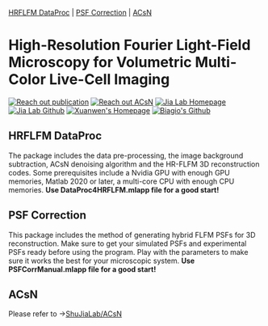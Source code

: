 <!-- the following links are internal links that links to headers on this page -->
[HRFLFM DataProc](#HRFLFM-DataProc) | [PSF Correction](#PSF-Correction) | [ACsN](../../../ACsN)

# High-Resolution Fourier Light-Field Microscopy for Volumetric Multi-Color Live-Cell Imaging
[![Reach out publication](https://img.shields.io/badge/HRFLFM-Paper-red.svg)](https://doi.org/10.1364/OPTICA.419236)
[![Reach out ACsN](https://img.shields.io/badge/ACsN-Paper-orange)](https://doi.org/10.1038/s41467-019-13841-8)
[![Jia Lab Homepage](https://img.shields.io/badge/Jia%20Lab-Website-green.svg)](https://sites.google.com/site/thejialab/home)
[![Jia Lab Github](https://img.shields.io/badge/Jia%20Lab-Github-yellow.svg)](https://github.com/ShuJiaLab)
[![Xuanwen's Homepage](https://img.shields.io/badge/Xuanwen's-Homepage-blue.svg)](https://xwghua.github.io)
[![Biagio's Github](https://img.shields.io/badge/Biagio's-Github-blueviolet)](https://github.com/bmandracchia)

## HRFLFM DataProc
The package includes the data pre-processing, the image background subtraction, ACsN denoising algorithm and the HR-FLFM 3D reconstruction codes.
Some prerequisites include a Nvidia GPU with enough GPU memories, Matlab 2020 or later, a multi-core CPU with enough CPU memories.
**Use DataProc4HRFLFM.mlapp file for a good start!**

## PSF Correction
This package includes the method of generating hybrid FLFM PSFs for 3D reconstruction. Make sure to get your simulated PSFs and experimental PSFs ready before using the program. Play with the parameters to make sure it works the best for your microscopic system.
**Use PSFCorrManual.mlapp file for a good start!**

## ACsN
Please refer to ->[ShuJiaLab/ACsN](../../../ACsN)
